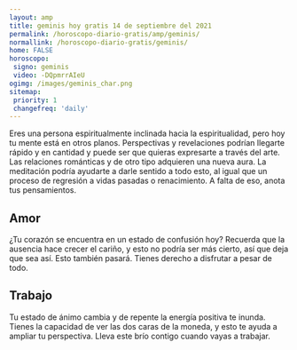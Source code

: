 ```yaml
---
layout: amp
title: geminis hoy gratis 14 de septiembre del 2021 
permalink: /horoscopo-diario-gratis/amp/geminis/
normallink: /horoscopo-diario-gratis/geminis/
home: FALSE
horoscopo:
 signo: geminis
 video: -DQpmrrAIeU
ogimg: /images/geminis_char.png
sitemap:
 priority: 1
 changefreq: 'daily'
---
```



Eres una persona espiritualmente inclinada hacia la espiritualidad, pero hoy tu mente está en otros planos. Perspectivas y revelaciones podrían llegarte rápido y en cantidad y puede ser que quieras expresarte a través del arte. Las relaciones románticas y de otro tipo adquieren una nueva aura. La meditación podría ayudarte a darle sentido a todo esto, al igual que un proceso de regresión a vidas pasadas o renacimiento. A falta de eso, anota tus pensamientos.

## Amor

¿Tu corazón se encuentra en un estado de confusión hoy? Recuerda que la ausencia hace crecer el cariño, y esto no podría ser más cierto, así que deja que sea así. Esto también pasará.  Tienes derecho a disfrutar a pesar de todo.

## Trabajo

Tu estado de ánimo cambia y de repente la energía positiva te inunda. Tienes la capacidad de ver las dos caras de la moneda, y esto te ayuda a ampliar tu perspectiva. Lleva este brío contigo cuando vayas a trabajar.